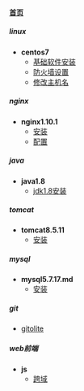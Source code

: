 
#### [首页](?file=首页 "返回首页")

##### linux
- **centos7**
    - [基础软件安装](?file=001-linux/001-centos7/001-基础软件安装 "基础软件安装")
    - [防火墙设置](?file=001-linux/001-centos7/002-防火墙设置 "防火墙设置")
    - [修改主机名](?file=001-linux/001-centos7/003-修改主机名 "修改主机名")

##### nginx
- **nginx1.10.1**
    - [安装](?file=002-nginx/001-nginx1.10.1/001-安装 "安装")
    - [配置](?file=002-nginx/001-nginx1.10.1/002-配置 "配置")

##### java
- **java1.8**
    - [jdk1.8安装](?file=003-java/001-java1.8/001-jdk1.8安装 "jdk1.8安装")

##### tomcat
- **tomcat8.5.11**
    - [安装](?file=004-tomcat/001-tomcat8.5.11/001-安装 "安装")

##### mysql
- **mysql5.7.17.md**
    - [安装](?file=005-mysql/001-mysql5.7.17.md/001-安装 "安装")

##### git
- [gitolite](?file=006-git/001-gitolite "gitolite")

##### web前端
- **js**
    - [跨域](?file=007-web前端/001-js/001-跨域 "跨域")
